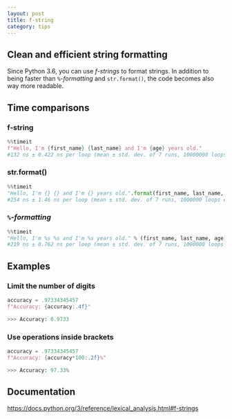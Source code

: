 ```yaml
---
layout: post
title: f-string
category: tips
---
```


## Clean and efficient string formatting

Since Python 3.6, you can use *f-strings* to format strings. In addition to being faster than `%`-*formatting* and `str.format()`, the code becomes also way more readable.  

## Time comparisons
### f-string
```python
%%timeit
f"Hello, I'm {first_name} {last_name} and I'm {age} years old."
#132 ns ± 0.422 ns per loop (mean ± std. dev. of 7 runs, 10000000 loops each)
```

### str.format()
```python
%%timeit
"Hello, I'm {} {} and I'm {} years old.".format(first_name, last_name, age)
#254 ns ± 1.46 ns per loop (mean ± std. dev. of 7 runs, 1000000 loops each)
```

### `%`-*formatting*
```python
%%timeit
"Hello, I'm %s %s and I'm %s years old." % (first_name, last_name, age)
#219 ns ± 0.762 ns per loop (mean ± std. dev. of 7 runs, 1000000 loops each)
```

## Examples

### Limit the number of digits
```python
accuracy = .97334345457
f"Accuracy: {accuracy:.4f}" 

>>> Accuracy: 0.9733
```

### Use operations inside brackets
```python
accuracy = .97334345457
f"Accuracy: {accuracy*100:.2f}%" 

>>> Accuracy: 97.33%
```

## Documentation
<https://docs.python.org/3/reference/lexical_analysis.html#f-strings>
